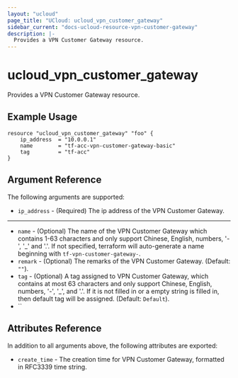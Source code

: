 ```yaml
---
layout: "ucloud"
page_title: "UCloud: ucloud_vpn_customer_gateway"
sidebar_current: "docs-ucloud-resource-vpn-customer-gateway"
description: |-
  Provides a VPN Customer Gateway resource.
---
```


# ucloud_vpn_customer_gateway

Provides a VPN Customer Gateway resource.

## Example Usage

```hcl
resource "ucloud_vpn_customer_gateway" "foo" {
    ip_address  = "10.0.0.1"
	name 		= "tf-acc-vpn-customer-gateway-basic"
	tag         = "tf-acc"
}
```

## Argument Reference

The following arguments are supported:

* `ip_address` - (Required) The ip address of the VPN Customer Gateway. 

- - -

* `name` - (Optional) The name of the VPN Customer Gateway which contains 1-63 characters and only support Chinese, English, numbers, '-', '_' and '.'. If not specified, terraform will auto-generate a name beginning with `tf-vpn-customer-gateway-`.
* `remark` - (Optional) The remarks of the VPN Customer Gateway. (Default: `""`).
* `tag` - (Optional) A tag assigned to VPN Customer Gateway, which contains at most 63 characters and only support Chinese, English, numbers, '-', '_', and '.'. If it is not filled in or a empty string is filled in, then default tag will be assigned. (Default: `Default`).
* ``
## Attributes Reference

In addition to all arguments above, the following attributes are exported:

* `create_time` - The creation time for VPN Customer Gateway, formatted in RFC3339 time string.